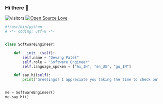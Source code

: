 ### Hi there 👋

![visitors](https://visitor-badge.laobi.icu/badge?page_id=Devang-IO)
[![Open Source Love](https://badges.frapsoft.com/os/v1/open-source.svg?v=102)](https://github.com/ellerbrock/open-source-badge/)

```python
#!/usr/bin/python
# -*- coding: utf-8 -*-


class SoftwareEngineer:

    def __init__(self):
        self.name = "Devang Patel"
        self.role = "Software Engineer"
        self.language_spoken = ["hi_IN", "en_US", "gu_IN"]

    def say_hi(self):
        print("Greetings! I appreciate you taking the time to check out my work. I hope you find something that sparks your interest.")


me = SoftwareEngineer()
me.say_hi()
```

